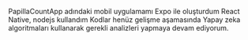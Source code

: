 PapillaCountApp adındaki mobil uygulamamı
Expo ile oluşturdum
React Native, nodejs kullandım
Kodlar henüz gelişme aşamasında 
Yapay zeka algoritmaları kullanarak gerekli analizleri 
yapmaya devam ediyorum.
 
 
